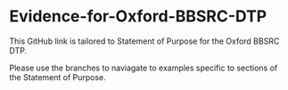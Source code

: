 # Evidence-for-Oxford-BBSRC-DTP

This GitHub link is tailored to Statement of Purpose for the Oxford BBSRC DTP. 

Please use the branches to naviagate to examples specific to sections of the Statement of Purpose.
